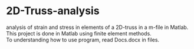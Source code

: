 # 2D-Truss-analysis
analysis of strain and stress in elements of a 2D-truss in a m-file in Matlab.
This project is done in Matlab using finite element methods. <br/>
To understanding how to use program, read Docs.docx in files.  

